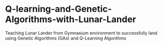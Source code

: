 # Q-learning-and-Genetic-Algorithms-with-Lunar-Lander
Teaching Lunar Lander from Gymnasium environment to successfully land using Genetic Algorithms (GAs) and Q-Learning Algorithms 
